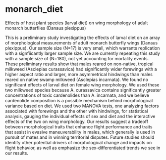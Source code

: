 # monarch_diet
Effects of host plant species (larval diet) on wing morphology of adult monarch butterflies (Danaus plexippus)

This is a preliminary study investigating the effects of larval diet on an array of morphological measurements of adult monarch butterfly wings (Danaus plexippus). Our sample size (N=17) is very small, which warrants replication with a signfiicantly larger sample size. We are currently repeating this study with a sample size of (N=180), not yet accounting for mortality events. These preliminary results show that males reared on non-native, tropical milkweed (Asclepias curassavica) had significantly wider forewings with a higher aspect ratio and larger, more asymmetrical hindwings than males reared on native swamp milkweed (Asclepias incarnata). We found no significant effects of larval diet on female wing morphology. We used these two milkweed species because A. curassavica contains significantly greater concentrations of toxic cardenolides than A. incarnata, and we believe cardenolide composition is a possible mechanism behind morphological variance based on diet. We used two MANOVA tests, one analyzing factors associated with forewings and the other with hindwings, for statistical analysis, gauging the individual effects of sex and diet and the interactive effects of the two on wing morphology. Our results suggest a tradeoff between morphological traits that enhance flight performance and traits that assist in evasive maneuverability in males, which generally is used in pursuit of mates and in winning territorial disputes. Future studies should identify other potential drivers of morphological change and impacts on flight behavior, as well as emphasize the sex-differentiated trends we see in our results.
